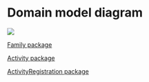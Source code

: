# Domain model diagram
![](https://www.plantuml.com/plantuml/png/SoWkIImgAStDuIf8JCvEJ4zLS4lCpSofX7CTaqioop9BC0M2KjCpYqkA4aioy_Euk22w56nqTH4w46BODK45yQXmICrB0ReD0000)

[Family package](FamilyPackage.md)

[Activity package](ActivityPackage.md)

[ActivityRegistration package](ActivityRegistrationPackage.md)
